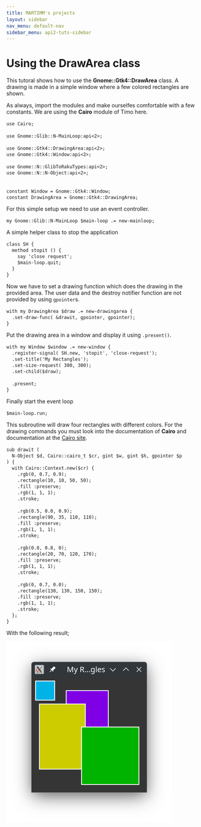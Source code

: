 ```yaml
---
title: MARTIMM's projects
layout: sidebar
nav_menu: default-nav
sidebar_menu: api2-tuts-sidebar
---
```


# Using the DrawArea class

This tutoral shows how to use the **Gnome::Gtk4::DrawArea** class. A drawing is made in a simple window where a few colored rectangles are shown.

As always, import the modules and make ourselfes comfortable with a few constants. We are using the **Cairo** module of Timo here.
```
use Cairo;

use Gnome::Glib::N-MainLoop:api<2>;

use Gnome::Gtk4::DrawingArea:api<2>;
use Gnome::Gtk4::Window:api<2>;

use Gnome::N::GlibToRakuTypes:api<2>;
use Gnome::N::N-Object:api<2>;


constant Window = Gnome::Gtk4::Window;
constant DrawingArea = Gnome::Gtk4::DrawingArea;
```

For this simple setup we need to use an event controller.
```
my Gnome::Glib::N-MainLoop $main-loop .= new-mainloop;
```

A simple helper class to stop the application
```
class SH {
  method stopit () {
    say 'close request';
    $main-loop.quit;
  }
}
```

Now we have to set a drawing function which does the drawing in the provided area. The user data and the destroy notifier function are not provided by using `gpointer`s.
```
with my DrawingArea $draw .= new-drawingarea {
  .set-draw-func( &drawit, gpointer, gpointer);
}
```

Put the drawing area in a window and display it using `.present()`.
```
with my Window $window .= new-window {
  .register-signal( SH.new, 'stopit', 'close-request');
  .set-title('My Rectangles');
  .set-size-request( 300, 300);
  .set-child($draw);

  .present;
}
```

Finally start the event loop
```
$main-loop.run;
```

This subroutine will draw four rectangles with different colors. For the drawing commands you must look into the documentation of **Cairo** and documentation at the [Cairo site](https://www.cairographics.org/manual/).
```
sub drawit (
  N-Object $d, Cairo::cairo_t $cr, gint $w, gint $h, gpointer $p
) {
  with Cairo::Context.new($cr) {
    .rgb(0, 0.7, 0.9);
    .rectangle(10, 10, 50, 50);
    .fill :preserve;
    .rgb(1, 1, 1);
    .stroke;

    .rgb(0.5, 0.0, 0.9);
    .rectangle(90, 35, 110, 110);
    .fill :preserve;
    .rgb(1, 1, 1);
    .stroke;

    .rgb(0.8, 0.8, 0);
    .rectangle(20, 70, 120, 170);
    .fill :preserve;
    .rgb(1, 1, 1);
    .stroke;

    .rgb(0, 0.7, 0.0);
    .rectangle(130, 130, 150, 150);
    .fill :preserve;
    .rgb(1, 1, 1);
    .stroke;
  };
}
```

With the following result;

![drawing](asset_files/images/drawing-area1.png)
